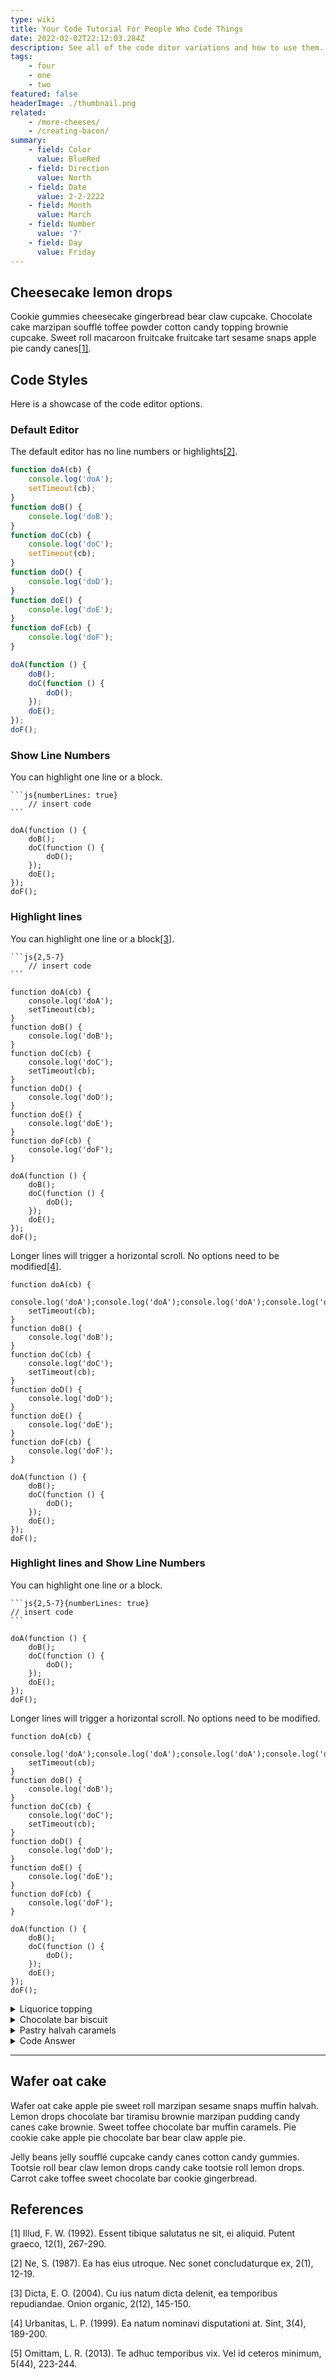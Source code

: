 ```yaml
---
type: wiki
title: Your Code Tutorial For People Who Code Things
date: 2022-02-02T22:12:03.284Z
description: See all of the code ditor variations and how to use them.
tags:
    - four
    - one
    - two
featured: false
headerImage: ./thumbnail.png
related:
    - /more-cheeses/
    - /creating-bacon/
summary:
    - field: Color
      value: BlueRed
    - field: Direction
      value: North
    - field: Date
      value: 2-2-2222
    - field: Month
      value: March
    - field: Number
      value: '7'
    - field: Day
      value: Friday
---
```


## Cheesecake lemon drops

Cookie gummies cheesecake gingerbread bear claw cupcake. Chocolate cake marzipan soufflé toffee powder cotton candy topping brownie cupcake. Sweet roll macaroon fruitcake fruitcake tart sesame snaps apple pie candy canes[[1]](#1).

## Code Styles

Here is a showcase of the code editor options.

### Default Editor

The default editor has no line numbers or highlights[[2]](#2).

```js
function doA(cb) {
    console.log('doA');
    setTimeout(cb);
}
function doB() {
    console.log('doB');
}
function doC(cb) {
    console.log('doC');
    setTimeout(cb);
}
function doD() {
    console.log('doD');
}
function doE() {
    console.log('doE');
}
function doF(cb) {
    console.log('doF');
}

doA(function () {
    doB();
    doC(function () {
        doD();
    });
    doE();
});
doF();
```

### Show Line Numbers

You can highlight one line or a block.

    ```js{numberLines: true}
        // insert code
    ```

```js{numberLines: true}
doA(function () {
    doB();
    doC(function () {
        doD();
    });
    doE();
});
doF();
```

### Highlight lines

You can highlight one line or a block[[3]](#3).

    ```js{2,5-7}
        // insert code
    ```

```js{2,5-7}
function doA(cb) {
    console.log('doA');
    setTimeout(cb);
}
function doB() {
    console.log('doB');
}
function doC(cb) {
    console.log('doC');
    setTimeout(cb);
}
function doD() {
    console.log('doD');
}
function doE() {
    console.log('doE');
}
function doF(cb) {
    console.log('doF');
}

doA(function () {
    doB();
    doC(function () {
        doD();
    });
    doE();
});
doF();
```

Longer lines will trigger a horizontal scroll. No options need to be modified[[4]](#4).

```js{2,5-7}
function doA(cb) {
    console.log('doA');console.log('doA');console.log('doA');console.log('doA');console.log('doA');console.log('doA');console.log('doA');console.log('doA');console.log('doA');console.log('doA');console.log('doA');
    setTimeout(cb);
}
function doB() {
    console.log('doB');
}
function doC(cb) {
    console.log('doC');
    setTimeout(cb);
}
function doD() {
    console.log('doD');
}
function doE() {
    console.log('doE');
}
function doF(cb) {
    console.log('doF');
}

doA(function () {
    doB();
    doC(function () {
        doD();
    });
    doE();
});
doF();
```

### Highlight lines and Show Line Numbers

You can highlight one line or a block.

    ```js{2,5-7}{numberLines: true}
    // insert code
    ```

```js{2,5-7}{numberLines: true}
doA(function () {
    doB();
    doC(function () {
        doD();
    });
    doE();
});
doF();
```

Longer lines will trigger a horizontal scroll. No options need to be modified.

```js{2,5-7}{numberLines: true}
function doA(cb) {
    console.log('doA');console.log('doA');console.log('doA');console.log('doA');console.log('doA');console.log('doA');console.log('doA');console.log('doA');console.log('doA');console.log('doA');console.log('doA');
    setTimeout(cb);
}
function doB() {
    console.log('doB');
}
function doC(cb) {
    console.log('doC');
    setTimeout(cb);
}
function doD() {
    console.log('doD');
}
function doE() {
    console.log('doE');
}
function doF(cb) {
    console.log('doF');
}

doA(function () {
    doB();
    doC(function () {
        doD();
    });
    doE();
});
doF();
```

</details>

<details>
  <summary>Liquorice topping</summary>

Liquorice topping halvah cupcake apple pie sesame snaps bonbon. Powder marshmallow lemon drops toffee tiramisu soufflé. Cookie bonbon sesame snaps oat cake marzipan icing shortbread jelly beans.

Chocolate bar biscuit jujubes bear claw jelly fruitcake bear claw. Sweet gummies gingerbread gingerbread icing jelly-o danish. Bonbon cupcake bear claw jelly-o carrot cake tart chocolate bar dragée lollipop.

</details>

<details>
  <summary>Chocolate bar biscuit</summary>

Chocolate bar biscuit jujubes bear claw jelly fruitcake bear claw. Sweet gummies gingerbread gingerbread icing jelly-o danish. Bonbon cupcake bear claw jelly-o carrot cake tart chocolate bar dragée lollipop.

</details>

<details>
  <summary>Pastry halvah caramels</summary>

Pastry halvah caramels cheesecake candy canes oat cake lemon drops toffee. Tiramisu pudding wafer dragée icing marzipan cake candy canes. Chocolate cake jujubes candy jelly beans cake bonbon candy[[5]](#5).

</details>

<details>
  <summary>Code Answer</summary>

```js{numberLines: true}
function doA(cb) {
    console.log('doA');
    setTimeout(cb);
}
function doB() {
    console.log('doB');
}
function doC(cb) {
    console.log('doC');
    setTimeout(cb);
}
function doD() {
    console.log('doD');
}
function doE() {
    console.log('doE');
}
function doF(cb) {
    console.log('doF');
}

doA(function () {
    doB();
    doC(function () {
        doD();
    });
    doE();
});
doF();
```

</details>

---

## Wafer oat cake

Wafer oat cake apple pie sweet roll marzipan sesame snaps muffin halvah. Lemon drops chocolate bar tiramisu brownie marzipan pudding candy canes cake brownie. Sweet toffee chocolate bar muffin caramels. Pie cookie cake apple pie chocolate bar bear claw apple pie.

Jelly beans jelly soufflé cupcake candy canes cotton candy gummies. Tootsie roll bear claw lemon drops candy cake tootsie roll lemon drops. Carrot cake toffee sweet chocolate bar cookie gingerbread.

## References

<a id="1">[1]</a>
Illud, F. W. (1992).
Essent tibique salutatus ne sit, ei aliquid.
Putent graeco, 12(1), 267-290.

<a id="2">[2]</a>
Ne, S. (1987).
Ea has eius utroque. Nec sonet concludaturque ex, 2(1), 12-19.

<a id="3">[3]</a>
Dicta, E. O. (2004).
Cu ius natum dicta delenit, ea temporibus repudiandae.
Onion organic, 2(12), 145-150.

<a id="4">[4]</a>
Urbanitas, L. P. (1999).
Ea natum nominavi disputationi at. Sint, 3(4), 189-200.

<a id="5">[5]</a>
Omittam, L. R. (2013).
Te adhuc temporibus vix. Vel id ceteros minimum, 5(44), 223-244.
